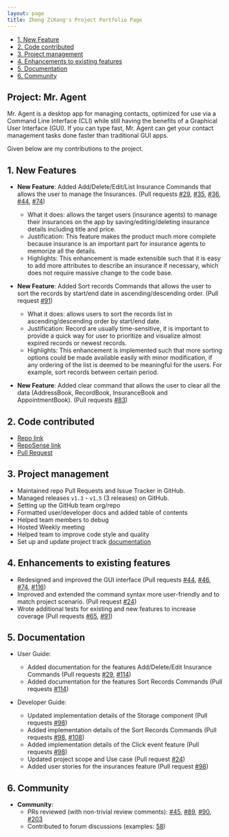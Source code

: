 ```yaml
---
layout: page
title: Zheng ZiKang's Project Portfolio Page
---
```


- [1. New Feature](#NewFeatures)
- [2. Code contributed](#Codecontributed)
- [3. Project management](#Projectmanagement)
- [4. Enhancements to existing features](#existing)
- [5. Documentation](#Documentation)
- [6. Community](#Community)

## Project: Mr. Agent

Mr. Agent is a desktop app for managing contacts, optimized for use via a Command Line Interface (CLI) while still having the benefits of a Graphical User Interface (GUI). If you can type fast, Mr. Agent can get your contact management tasks done faster than traditional GUI apps.

Given below are my contributions to the project.

## <a id="NewFeatures"></a>**1. New Features**
* **New Feature**: Added Add/Delete/Edit/List Insurance Commands that allows the user to manage the Insurances.
(Pull requests [\#29](https://github.com/AY2122S2-CS2103-F09-3/tp/pull/29), 
[\#35](https://github.com/AY2122S2-CS2103-F09-3/tp/pull/35), [\#36](https://github.com/AY2122S2-CS2103-F09-3/tp/pull/36), 
[\#44](https://github.com/AY2122S2-CS2103-F09-3/tp/pull/44), [\#74](https://github.com/AY2122S2-CS2103-F09-3/tp/pull/74))
  * What it does: allows the target users (insurance agents) to manage their insurances on the app by saving/editing/deleting insurance details including title and price.
  * Justification: This feature makes the product much more complete because insurance is an important part for insurance agents to memorize all the details.
  * Highlights: This enhancement is made extensible such that it is easy to add more attributes to describe an insurance if necessary, which does not require massive change to the code base.

* **New Feature**: Added Sort records Commands that allows the user to sort the records by start/end date in ascending/descending order.
(Pull request [\#91](https://github.com/AY2122S2-CS2103-F09-3/tp/pull/91))
  * What it does: allows users to sort the records list in ascending/descending order by start/end date.
  * Justification: Record are usually time-sensitive, it is important to provide a quick way for user to prioritize and visualize almost expired records or newest records.
  * Highlights: This enhancement is implemented such that more sorting options could be made available easily with minor modification, if any ordering of the list is deemed to be meaningful for the users. For example, sort records between certain period.

* **New Feature**: Added clear command that allows the user to clear all the data (AddressBook, RecordBook, InsuranceBook and AppointmentBook).
 (Pull requests [\#83](https://github.com/AY2122S2-CS2103-F09-3/tp/pull/83))
    
## <a id="Codecontributed"></a>**2. Code contributed**
* [Repo link](https://github.com/zzkzzzz/tp)
* [RepoSense link](https://nus-cs2103-ay2122s2.github.io/tp-dashboard/?search=zzkzzzz&sort=groupTitle&sortWithin=title&timeframe=commit&mergegroup=&groupSelect=groupByRepos&breakdown=true&checkedFileTypes=docs~functional-code~test-code~other&since=2022-02-18&tabOpen=true&tabType=authorship&tabAuthor=zzkzzzz&tabRepo=AY2122S2-CS2103-F09-3%2Ftp%5Bmaster%5D&authorshipIsMergeGroup=false&authorshipFileTypes=docs~functional-code~test-code~other&authorshipIsBinaryFileTypeChecked=false)
* [Pull Request](https://github.com/AY2122S2-CS2103-F09-3/tp/pulls?q=is%3Apr+is%3Aclosed+author%3Azzkzzzz)


## <a id="Projectmanagement"></a>**3. Project management**
  * Maintained repo Pull Requests and Issue Tracker in GitHub.
  * Managed releases `v1.3` - `v1.5` (3 releases) on GitHub.
  * Setting up the GitHub team org/repo
  * Formatted user/developer docs and added table of contents
  * Helped team members to debug
  * Hosted Weekly meeting
  * Helped team to improve code style and quality
  * Set up and update project track [documentation](https://docs.google.com/document/d/1YnxPw8cAvkEcVgljEb4Ux5qUX_KnXIDYhm5BC7UsAq8/edit?usp=sharing)

## <a id="existing"></a>**4. Enhancements to existing features**
  * Redesigned and improved the GUI interface (Pull requests [\#44](https://github.com/AY2122S2-CS2103-F09-3/tp/pull/44), 
  [\#46](https://github.com/AY2122S2-CS2103-F09-3/tp/pull/46), [\#74](https://github.com/AY2122S2-CS2103-F09-3/tp/pull/74),
  [\#116](https://github.com/AY2122S2-CS2103-F09-3/tp/pull/116))
  * Improved and extended the command syntax more user-friendly and to match project scenario. (Pull request [\#24](https://github.com/AY2122S2-CS2103-F09-3/tp/pull/24))
  * Wrote additional tests for existing and new features to increase coverage 
  (Pull requests [\#65](https://github.com/AY2122S2-CS2103-F09-3/tp/pull/65), [\#91](https://github.com/AY2122S2-CS2103-F09-3/tp/pull/91))

## <a id="Documentation"></a>**5. Documentation**
  * User Guide:
    * Added documentation for the features Add/Delete/Edit Insurance Commands (Pull requests
    [\#29](https://github.com/AY2122S2-CS2103-F09-3/tp/pull/29), [\#114](https://github.com/AY2122S2-CS2103-F09-3/tp/pull/114))
    * Added documentation for the features Sort Records Commands 
    (Pull requests [\#114](https://github.com/AY2122S2-CS2103-F09-3/tp/pull/114))
 
  * Developer Guide:
    * Updated implementation details of the Storage component
    (Pull requests [\#98](https://github.com/AY2122S2-CS2103-F09-3/tp/pull/98))
    * Added implementation details of the Sort Records Commands
    (Pull requests [\#98](https://github.com/AY2122S2-CS2103-F09-3/tp/pull/98), [\#108](https://github.com/AY2122S2-CS2103-F09-3/tp/pull/108))
    * Added implementation details of the Click event feature
    (Pull requests [\#98](https://github.com/AY2122S2-CS2103-F09-3/tp/pull/98))
    * Updated project scope and Use case
    (Pull request [\#24](https://github.com/AY2122S2-CS2103-F09-3/tp/pull/24))
    * Added user stories for the insurances feature
    (Pull request [\#98](https://github.com/AY2122S2-CS2103-F09-3/tp/pull/98))
   
## <a id="Community"></a>**6. Community**
* **Community**:
  * PRs reviewed (with non-trivial review comments): [\#45](https://github.com/AY2122S2-CS2103-F09-3/tp/pull/45), [\#89](https://github.com/AY2122S2-CS2103-F09-3/tp/pull/89),  [\#90](https://github.com/AY2122S2-CS2103-F09-3/tp/pull/90), [\#203](https://github.com/AY2122S2-CS2103-F09-3/tp/pull/203)
  * Contributed to forum discussions (examples: [58](https://github.com/nus-cs2103-AY2122S2/forum/issues/58))



